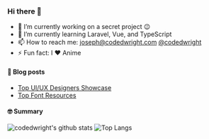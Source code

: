 ### Hi there 👋

- 🔭 I’m currently working on a secret project 😉
- 🌱 I’m currently learning Laravel, Vue, and TypeScript
- 📫 How to reach me: [joseph@codedwright.com](mailto:joseph@codedwright.com) [@codedwright](https://www.instagram.com/codedwright/)
- ⚡ Fun fact: I ❤️ Anime

#### 📕 Blog posts
<!-- BLOG-POST-LIST:START -->
- [Top UI/UX Designers Showcase](
                https://codedwright.github.io/top-ui-ux-showcase/
            )
- [Top Font Resources](
                https://codedwright.github.io/top-font-resources/
            )
<!-- BLOG-POST-LIST:END -->

#### 🤓 Summary

![codedwright's github stats](https://github-readme-stats.vercel.app/api?username=codedwright&hide=stars,prs,contribs,issues,contrib&show_icons=true&count_private=true)
![Top Langs](https://github-readme-stats.vercel.app/api/top-langs/?username=codedwright&&layout=compact&hide=hack)

